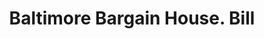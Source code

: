 ---
doi: 10.7916/D81C37VC
date_other: '1906'
date_other_textual: '1906'
form: printed ephemera
genre:
- Invoices
name:
- Baltimore Bargain House
object_in_context_url: https://biggert.cul.columbia.edu/items/view/ave_biggert_00540
subject_hierarchical_geographic:
- Baltimore, Maryland, United States
subject_name:
- Baltimore Bargain House
title: Baltimore Bargain House. Bill
sort_title: Baltimore Bargain House. Bill
call_number: ave_biggert_00540
coordinates:
- 39.28333333333333,-76.61666666666666
pid: ave_biggert_00540
identifiers: ave_biggert_00540
thumbnail: https://derivativo-3.library.columbia.edu/iiif/2/ldpd:343718/full/!256,256/0/native.jpg
permalink: "/biggert/ave_biggert_00540/"
layout: iiif-image-page
---